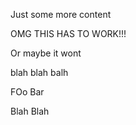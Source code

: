 Just some more content


OMG THIS HAS TO WORK!!!


Or maybe it wont


blah blah balh


FOo Bar

Blah Blah
